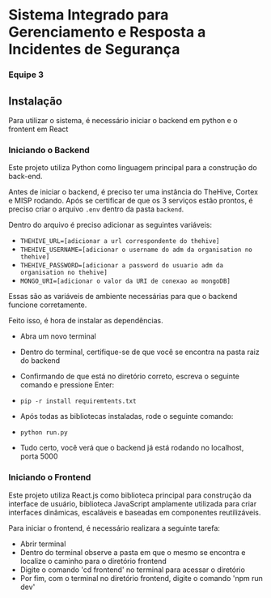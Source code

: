 # Sistema Integrado para Gerenciamento e Resposta a Incidentes de Segurança

### Equipe 3

## Instalação
Para utilizar o sistema, é necessário iniciar o backend em python e o frontent em React

### Iniciando o Backend
Este projeto utiliza Python como linguagem principal para a construção do back-end.

Antes de iniciar o backend, é preciso ter uma instância do TheHive, Cortex e MISP rodando.
Após se certificar de que os 3 serviços estão prontos, é preciso criar o arquivo `.env` dentro da pasta `backend`.

Dentro do arquivo é preciso adicionar as seguintes variáveis: 
* `THEHIVE_URL=[adicionar a url correspondente do thehive]`
* `THEHIVE_USERNAME=[adicionar o username do adm da organisation no thehive]`
* `THEHIVE_PASSWORD=[adicionar a password do usuario adm da organisation no thehive]`
* `MONGO_URI=[adicionar o valor da URI de conexao ao mongoDB]`

Essas são as variáveis de ambiente necessárias para que o backend funcione corretamente.

Feito isso, é hora de instalar as dependências.
* Abra um novo terminal
* Dentro do terminal, certifique-se de que você se encontra na pasta raiz do backend
* Confirmando de que está no diretório correto, escreva o seguinte comando e pressione Enter:

* `pip -r install requiremtents.txt`
* Após todas as bibliotecas instaladas, rode o seguinte comando:
* `python run.py`
* Tudo certo, você verá que o backend já está rodando no localhost, porta 5000

### Iniciando o Frontend
Este projeto utiliza React.js como biblioteca principal para construção da interface de usuário, biblioteca JavaScript amplamente utilizada para criar interfaces dinâmicas, escaláveis e baseadas em componentes reutilizáveis.

Para iniciar o frontend, é necessário realizara a seguinte tarefa: 
* Abrir terminal
* Dentro do terminal observe a pasta em que o mesmo se encontra e localize o caminho para o diretório frontend
* Digite o comando 'cd frontend' no terminal para acessar o diretório
* Por fim, com o terminal no diretório frontend, digite o comando 'npm run dev' 
